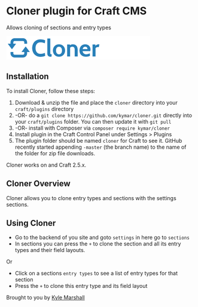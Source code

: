 # Cloner plugin for Craft CMS

Allows cloning of sections and entry types

![Screenshot](resources/screenshots/plugin_logo.png)

## Installation

To install Cloner, follow these steps:

1. Download & unzip the file and place the `cloner` directory into your `craft/plugins` directory 
2.  -OR- do a `git clone https://github.com/kymar/cloner.git` directly into your `craft/plugins` folder.  You can then update it with `git pull`
3.  -OR- install with Composer via `composer require kymar/cloner`
4. Install plugin in the Craft Control Panel under Settings > Plugins
5. The plugin folder should be named `cloner` for Craft to see it.  GitHub recently started appending `-master` (the branch name) to the name of the folder for zip file downloads.

Cloner works on and Craft 2.5.x.

## Cloner Overview

Cloner allows you to clone entry types and sections with the settings sections.

## Using Cloner

* Go to the backend of you site and goto `settings` in here go to `sections`
* In sections you can press the `+` to clone the section and all its entry types and their field layouts.

Or

* Click on a sections `entry types` to see a list of entry types for that section
* Press the `+` to clone this entry type and its field layout

Brought to you by [Kyle Marshall](kylemarshall.me.uk)
